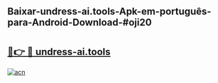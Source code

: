 ## Baixar-undress-ai.tools-Apk-em-português​-para-Android-Download-#oji20

# <h2><a href="https://ainizakaria.my?title=undress-ai.tools&ref=20M">🔗👉 🔴 undress-ai.tools</a></h2>

[![acn](https://github.com/user-attachments/assets/0f9c940e-d8b0-45ae-aac7-cd30a18b3e1c)](https://ainizakaria.my?title=undress-ai.tools&ref=20M)

